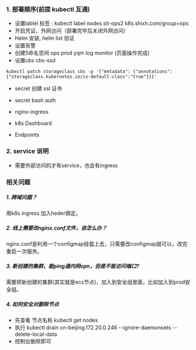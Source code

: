 ### 1. 部署顺序(前提 kubectl 互通)
- 设置lablel 标签  :  kubectl label nodes sit-ops2 k8s.shixh.com/group=ops
- 开启凭证、外网访问（部署完毕后关闭外网访问）
- Helm 安装, helm list 验证
- 设置告警
- 创建5命名空间 ops prod yqm log monitor (页面操作完成)
- 设置cbs cbs-ssd

```
kubectl patch storageclass cbs -p '{"metadata": {"annotations":{"storageclass.kubernetes.io/is-default-class":"true"}}}'
```

- secret 创建 ssl 证书
- secret bash auth

- nginx-ingress
- k8s Dashboard
- Endpoints

### 2. service 说明
- 需要外部访问的才有service，也会有ingress

### 相关问题
##### 1. 跨域问题？
用k8s ingress 加入heder搞定。

##### 2. 线上需要改nginx.conf文件，该怎么办？
nginx.conf是利用一个configmap挂载上去，只需要改configmap就可以，改完重启一次服务。

##### 3. 新创建的集群，能ping通内网vpn，但是不能访问端口?
需要把新创建的集群(其实就是ecs节点)，加入到安全组里面，比如加入到prod安全组。

##### 4. 如何安全对删除节点
- 先查看 节点名称  kubectl get nodes
- 执行 kubectl drain cn-beijing.172.20.0.246 --ignore-daemonsets --delete-local-data
- 控制台删除即可